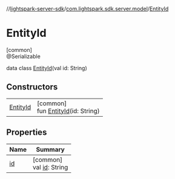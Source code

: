 //[lightspark-server-sdk](../../../index.md)/[com.lightspark.sdk.server.model](../index.md)/[EntityId](index.md)

# EntityId

[common]\
@Serializable

data class [EntityId](index.md)(val id: String)

## Constructors

| | |
|---|---|
| [EntityId](-entity-id.md) | [common]<br>fun [EntityId](-entity-id.md)(id: String) |

## Properties

| Name | Summary |
|---|---|
| [id](id.md) | [common]<br>val [id](id.md): String |
